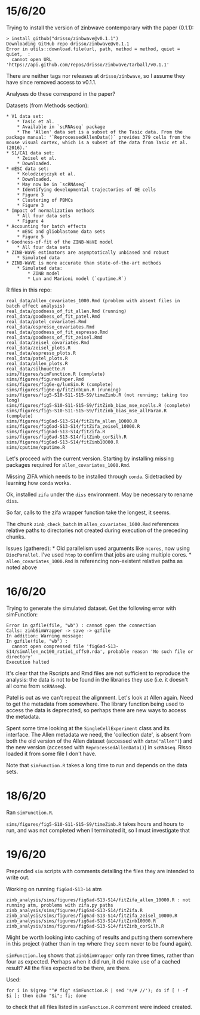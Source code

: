 # 15/6/20

Trying to install the version of zinbwave contemporary with the paper (0.1.1):

	> install_github("drisso/zinbwave@v0.1.1")
	Downloading GitHub repo drisso/zinbwave@v0.1.1
	Error in utils::download.file(url, path, method = method, quiet = quiet,  :
	  cannot open URL 'https://api.github.com/repos/drisso/zinbwave/tarball/v0.1.1'

There are neither tags nor releases at `drisso/zinbwave`, so I assume they have since removed access to v0.1.1.

Analyses do these correspond in the paper?

Datasets (from Methods section):

	* V1 data set:
		* Tasic et al. 
		* Available in `scRNAseq` package
		* The 'Allen' data set is a subset of the Tasic data. From the package manual: '`ReprocessedAllenData()` provides 379 cells from the mouse visual cortex, which is a subset of the data from Tasic et al. (2016).'
	* S1/CA1 data set:
		* Zeisel et al.
		* Downloaded.
	* mESC data set:
		* Kolodziejczyk et al.
		* Downloaded.
		* May now be in `scRNAseq`
		* Identifying developmental trajectories of OE cells
		* Figure 3
		* Clustering of PBMCs
		* Figure 3
	* Impact of normalization methods
		* All four data sets
		* Figure 4
	* Accounting for batch effects
		* mESC and glioblastome data sets
		* Figure 5
	* Goodness-of-fit of the ZINB-WaVE model
		* All four data sets 
	* ZINB-WaVE estimators are asymptotically unbiased and robust
		* Simulated data
	* ZINB-WaVE is more accurate than state-of-the-art methods
		* Simulated data:
			* ZINB model
			* Lun and Marioni model (`cputime.R`)

R files in this repo:

	real_data/allen_covariates_1000.Rmd (problem with absent files in batch effect analysis)
	real_data/goodness_of_fit_allen.Rmd (running)
	real_data/goodness_of_fit_patel.Rmd 
	real_data/patel_covariates.Rmd
	real_data/espresso_covariates.Rmd
	real_data/goodness_of_fit_espresso.Rmd
	real_data/goodness_of_fit_zeisel.Rmd
	real_data/zeisel_covariates.Rmd
	real_data/zeisel_plots.R
	real_data/espresso_plots.R
	real_data/patel_plots.R
	real_data/allen_plots.R
	real_data/silhouette.R
	sims/figures/simFunction.R (complete)
	sims/figures/figuresPaper.Rmd
	sims/figures/fig6e-g/lunSim.R (complete)
	sims/figures/fig6e-g/fitZinbLun.R (running)
	sims/figures/fig5-S10-S11-S15-S9/timeZinb.R (not running; taking too long)
	sims/figures/fig5-S10-S11-S15-S9/fitZinb_bias_mse_ncells.R (complete)
	sims/figures/fig5-S10-S11-S15-S9/fitZinb_bias_mse_allParam.R (complete)
	sims/figures/fig6ad-S13-S14/fitZifa_allen_10000.R
	sims/figures/fig6ad-S13-S14/fitZifa_zeisel_10000.R
	sims/figures/fig6ad-S13-S14/fitZifa.R
	sims/figures/fig6ad-S13-S14/fitZinb_corSilh.R
	sims/figures/fig6ad-S13-S14/fitZinb10000.R
	sims/cputime/cputime.R

Let's proceed with the current version. Starting by installing missing packages required for `allen_covariates_1000.Rmd`.

Missing ZIFA which needs to be installed through `conda`. Sidetracked by learning how `conda` works. 

Ok, installed `zifa` under the `diss` environment. May be necessary to rename `diss`.

So far, calls to the zifa wrapper function take the longest, it seems.

The chunk `zinb_check_batch` in `allen_covariates_1000.Rmd` references relative paths to directories not created during execution of the preceding chunks.

Issues (gathered):
	* Old parallelism used arguments like `ncores`, now using `BiocParallel`. I've used `htop` to confirm that jobs are using multiple cores.
	* `allen_covariates_1000.Rmd` is referencing non-existent relative paths as noted above
	
# 16/6/20

Trying to generate the simulated dataset. Get the following error with simFunction:

	Error in gzfile(file, "wb") : cannot open the connection
	Calls: zinbSimWrapper -> save -> gzfile
	In addition: Warning message:
	In gzfile(file, "wb") :
	  cannot open compressed file 'fig6ad-S13-S14/simAllen_nc100_ratio1_offs0.rda', probable reason 'No such file or directory'
	Execution halted

It's clear that the Rscripts and Rmd files are not sufficient to reproduce the analysis: the data is not to be found in the libraries they use (i.e. it doesn't all come from `scRNAseq`).	

Patel is out as we can't repeat the alignment. Let's look at Allen again. Need to get the metadata from somewhere. The library function being used to access the data is deprecated, so perhaps there are new ways to access the metadata.

Spent some time looking at the `SingleCellExperiment` class and its interface. The Allen metadata we need, the 'collection date', is absent from both the old version of the Allen dataset (accessed with `data("allen")`) and the new version (accessed with `ReprocessedAllenData()`) in `scRNAseq`. Risso loaded it from some file I don't have.

Note that `simFunction.R` takes a long time to run and depends on the data sets.

# 18/6/20

Ran `simFunction.R`. 
 
`sims/figures/fig5-S10-S11-S15-S9/timeZinb.R` takes hours and hours to run, and was not completed when I terminated it, so I must investigate that 

# 19/6/20

Prepended `sim` scripts with comments detailing the files they are intended to write out.

Working on running `fig6ad-S13-14` atm

	zinb_analysis/sims/figures/fig6ad-S13-S14/fitZifa_allen_10000.R : not running atm, problems with zifa.py paths
	zinb_analysis/sims/figures/fig6ad-S13-S14/fitZifa.R
	zinb_analysis/sims/figures/fig6ad-S13-S14/fitZifa_zeisel_10000.R
	zinb_analysis/sims/figures/fig6ad-S13-S14/fitZinb10000.R
	zinb_analysis/sims/figures/fig6ad-S13-S14/fitZinb_corSilh.R

Might be worth looking into caching of results and putting them somewhere in this project (rather than in `tmp` where they seem never to be found again).

`simFunction.log` shows that `zinbSimWrapper` only ran three times, rather than four as expected. Perhaps when it did run, it did make use of a cached result? All the files expected to be there, are there. 

Used:

	for i in $(grep "^# fig" simFunction.R | sed 's/# //'); do if [ ! -f $i ]; then echo "$i"; fi; done

to check that all files listed in `simFunction.R` comment were indeed created.


